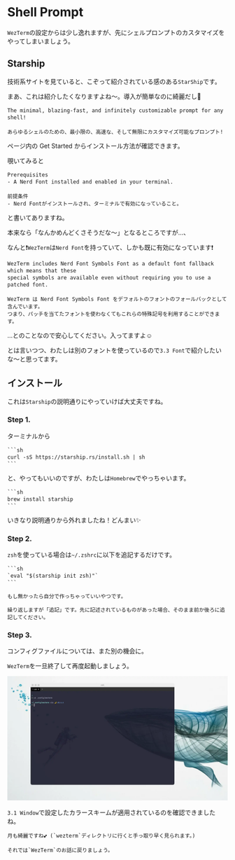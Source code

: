 # Shell Prompt

`WezTerm`の設定からは少し逸れますが、先にシェルプロンプトのカスタマイズをやってしまいましょう。

## Starship
技術系サイトを見ていると、こぞって紹介されている感のある`StarShip`です。

まあ、これは紹介したくなりますよね〜。導入が簡単なのに綺麗だし🥴

```admonish info title="[StarShip Cross-Shell Prompt](https://starship.rs/)"
The minimal, blazing-fast, and infinitely customizable prompt for any shell!

あらゆるシェルのための、最小限の、高速な、そして無限にカスタマイズ可能なプロンプト!
```
ページ内の Get Started からインストール方法が確認できます。

覗いてみると
```
Prerequisites
- A Nerd Font installed and enabled in your terminal.

前提条件
- Nerd Fontがインストールされ、ターミナルで有効になっていること。
```
と書いてありますね。

本来なら「なんかめんどくさそうだな〜」となるところですが...、

なんと❗️`WezTerm`は`Nerd Font`を持っていて、しかも既に有効になっています❗️

```admonish info title="[wezterm.nerdfonts](https://wezfurlong.org/wezterm/config/lua/wezterm/nerdfonts.html)"
WezTerm includes Nerd Font Symbols Font as a default font fallback which means that these
special symbols are available even without requiring you to use a patched font.

WezTerm は Nerd Font Symbols Font をデフォルトのフォントのフォールバックとして含んでいます。
つまり、パッチを当てたフォントを使わなくてもこれらの特殊記号を利用することができます。
```

...とのことなので安心してください。入ってますよ☺️

とは言いつつ、わたしは別のフォントを使っているので`3.3 Font`で紹介したいな〜と思ってます。

## インストール

これは`Starship`の説明通りにやっていけば大丈夫ですね。

### Step 1.
ターミナルから
~~~admonish quote title="Command"
```sh
curl -sS https://starship.rs/install.sh | sh
```
~~~

と、やってもいいのですが、わたしは`Homebrew`でやっちゃいます。

~~~admonish quote title="Command"
```sh
brew install starship
```
~~~

いきなり説明通りから外れましたね！どんまい✨

### Step 2.
`zsh`を使っている場合は`~/.zshrc`に以下を追記するだけです。

~~~admonish example title=".zshrc"
```sh
`eval "$(starship init zsh)"`
```
~~~

```admonish note
もし無かったら自分で作っちゃっていいやつです。
```

```admonish warning
繰り返しますが「追記」です。先に記述されているものがあった場合、そのまま前か後ろに追記してください。
```

### Step 3.
コンフィグファイルについては、また別の機会に。

`WezTerm`を一旦終了して再度起動しましょう。

![starship](img/starship.webp)

`3.1 Window`で設定したカラースキームが適用されているのを確認できましたね。

```admonish success
月も綺麗ですね💕 (`wezterm`ディレクトリに行くと手っ取り早く見られます。)

それでは`WezTerm`のお話に戻りましょう。
```
